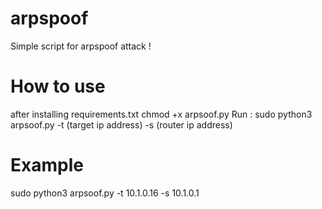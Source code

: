 # arpspoof
Simple script for arpspoof attack !

# How to use 
after installing requirements.txt 
chmod +x arpsoof.py 
Run : sudo python3 arpsoof.py -t (target ip address) -s (router ip address)

# Example
sudo python3 arpsoof.py -t 10.1.0.16 -s 10.1.0.1
